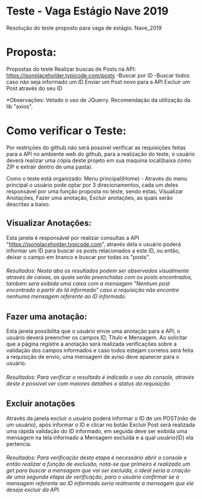 # Teste - Vaga Estágio Nave 2019
Resolução do teste proposto para vaga de estágio. Nave_2019

# Proposta:
Propostas do teste
  Realizar buscas de Posts na API: https://jsonplaceholder.typicode.com/posts
    -Buscar por ID
    -Buscar todos caso não seja informado um ID
  Enviar um Post novo para a API
  Excluir um Post através do seu ID
  
  *Observações:
    Vetado o uso de JQuerry.
    Recomendação da utilização da lib "axios".
    
# Como verificar o Teste:
Por restrições do github não será possível verificar as requisições feitas para a API no ambiente web do github, para a realização do teste, o usuário deverá realizar uma cópia deste projeto em sua maquina local(baixa como ZIP e extrair dentro de uma pasta).

Como o teste está organizado:
Menu principal(Home) - Através do menu principal o usuário pode optar por 3 direcionamentos, cada um deles responsável por uma função proposta no teste, sendo estas, Visualizar Anotações, Fazer uma anotação, Excluir anotações, as quais serão descritas a baixo.

## Visualizar Anotações:
Esta janela é responsável por realizar consultas a API "https://jsonplaceholder.typicode.com", através dela o usuário poderá informar um ID para buscar os posts relacionados a este ID, ou então, deixar o campo em branco e buscar por todas os "posts".
###### Resultados: Nesta aba os resultados podem ser observados visualmente através de caixas, as quais serão preenchidas com os posts encontrados, também sera exibida uma caixa com a mensagem "Nenhum post encontrado a partir do Id informado" caso a requisição não encontre nenhuma mensagem referente ao ID informado.

## Fazer uma anotação:
Esta janela possibilita que o usuário envie uma anotação para a API, o usuário deverá preencher os campos ID, Título e Mensagem. Ao solicitar que a página registre a anotação será realizada verificações sobre a validação dos campos informados e caso todos estejam corretos será feita a requisição de envio, uma mensagem de aviso deve aparecer para o usuário.
###### Resultados: Para verificar o resultado é indicado o uso do console, através deste é possível ver com maiores detalhes o status da requisição.

## Excluir anotações
Através da janela excluir o usuário poderá informar o ID de um POST(não de um usuário), após informar o ID e clicar no botão Excluir Post será realizada uma rápida validação do ID informado, em seguida deve ser exibida uma mensagem na tela informado a Mensagem excluída e a qual usuário(ID) ela pertencia.
###### Resultados: Para verificação desta etapa é necessário abrir o console e então realizar a função de exclusão, nota-se que primeiro é realizado um get para buscar a mensagem que vai ser excluída, o ideal seria a criação de uma segunda etapa de verificação, para o usuário confirmar se a mensagem referente ao ID informado seria realmente a mensagem que ele deseja excluir da API.
